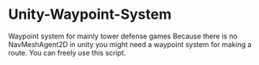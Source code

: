 # Unity-Waypoint-System
Waypoint system for mainly tower defense games
Because there is no NavMeshAgent2D in unity you might need a waypoint system for making a route.
You can freely use this script.
